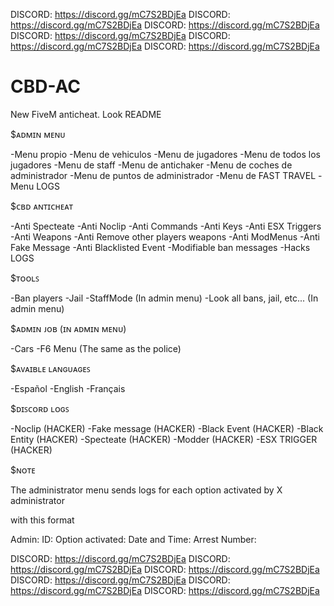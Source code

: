 DISCORD: https://discord.gg/mC7S2BDjEa
DISCORD: https://discord.gg/mC7S2BDjEa
DISCORD: https://discord.gg/mC7S2BDjEa
DISCORD: https://discord.gg/mC7S2BDjEa
DISCORD: https://discord.gg/mC7S2BDjEa
DISCORD: https://discord.gg/mC7S2BDjEa
# CBD-AC
New FiveM anticheat. Look README


$ᴀᴅᴍɪɴ ᴍᴇɴᴜ
 
-Menu propio
-Menu de vehiculos
-Menu de jugadores
-Menu de todos los jugadores
-Menu de staff
-Menu de antichaker
-Menu de coches de administrador
-Menu de puntos de administrador
-Menu de FAST TRAVEL
-Menu LOGS

$ᴄʙᴅ ᴀɴᴛɪᴄʜᴇᴀᴛ

-Anti Specteate
-Anti Noclip
-Anti Commands
-Anti Keys
-Anti ESX Triggers
-Anti Weapons
-Anti Remove other players weapons
-Anti ModMenus
-Anti Fake Message
-Anti Blacklisted Event
-Modifiable ban messages
-Hacks LOGS

$ᴛᴏᴏʟꜱ

-Ban players
-Jail
-StaffMode (In admin menu)
-Look all bans, jail, etc... (In admin menu)

$ᴀᴅᴍɪɴ ᴊᴏʙ (ɪɴ ᴀᴅᴍɪɴ ᴍᴇɴᴜ)

-Cars
-F6 Menu (The same as the police)

$ᴀᴠᴀɪʙʟᴇ ʟᴀɴɢᴜᴀɢᴇꜱ

-Español
-English
-Français

$ᴅɪꜱᴄᴏʀᴅ ʟᴏɢꜱ

-Noclip (HACKER)
-Fake message (HACKER)
-Black Event (HACKER)
-Black Entity (HACKER)
-Specteate (HACKER)
-Modder (HACKER)
-ESX TRIGGER (HACKER)


$ɴᴏᴛᴇ

The administrator menu sends logs for each option activated by X administrator

with this format

Admin:
ID:
Option activated:
Date and Time:
Arrest Number:

DISCORD: https://discord.gg/mC7S2BDjEa
DISCORD: https://discord.gg/mC7S2BDjEa
DISCORD: https://discord.gg/mC7S2BDjEa
DISCORD: https://discord.gg/mC7S2BDjEa
DISCORD: https://discord.gg/mC7S2BDjEa
DISCORD: https://discord.gg/mC7S2BDjEa
